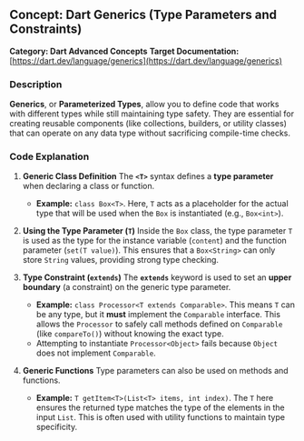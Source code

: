 ## Concept: Dart Generics (Type Parameters and Constraints)

**Category: Dart Advanced Concepts**
**Target Documentation:** [https://dart.dev/language/generics](https://dart.dev/language/generics)

### Description
**Generics**, or **Parameterized Types**, allow you to define code that works with different types while still maintaining type safety. They are essential for creating reusable components (like collections, builders, or utility classes) that can operate on any data type without sacrificing compile-time checks.

### Code Explanation

1. **Generic Class Definition**
   The **`<T>`** syntax defines a **type parameter** when declaring a class or function.
   * **Example:** `class Box<T>`. Here, `T` acts as a placeholder for the actual type that will be used when the `Box` is instantiated (e.g., `Box<int>`).

2. **Using the Type Parameter (`T`)**
   Inside the `Box` class, the type parameter `T` is used as the type for the instance variable (`content`) and the function parameter (`set(T value)`). This ensures that a `Box<String>` can only store `String` values, providing strong type checking.

3. **Type Constraint (`extends`)**
   The **`extends`** keyword is used to set an **upper boundary** (a constraint) on the generic type parameter.
   * **Example:** `class Processor<T extends Comparable>`. This means `T` can be any type, but it **must** implement the `Comparable` interface. This allows the `Processor` to safely call methods defined on `Comparable` (like `compareTo()`) without knowing the exact type.
   * Attempting to instantiate `Processor<Object>` fails because `Object` does not implement `Comparable`.

4. **Generic Functions**
   Type parameters can also be used on methods and functions.
   * **Example:** `T getItem<T>(List<T> items, int index)`. The `T` here ensures the returned type matches the type of the elements in the input `List`. This is often used with utility functions to maintain type specificity.